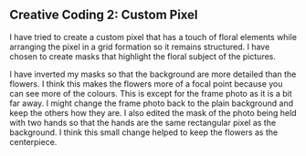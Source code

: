 ## Creative Coding 2: Custom Pixel

I have tried to create a custom pixel that has a touch of floral elements while arranging the pixel in a grid formation so it remains structured. I have chosen to create masks that highlight the floral subject of the pictures. 		

I have inverted my masks so that the background are more detailed than the flowers. I think this makes the flowers more of a focal point because you can see more of the colours. This is except for the frame photo as it is a bit far away. I might change the frame photo back to the plain background and keep the others how they are. I also edited the mask of the photo being held with two hands so that the hands are the same rectangular pixel as the background. I think this small change helped to keep the flowers as the centerpiece.
